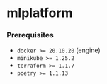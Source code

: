 # mlplatform

### Prerequisites

* `docker >= 20.10.20` (engine)
* `minikube >= 1.25.2` 
* `terraform >= 1.1.7`
* `poetry >= 1.1.13`
